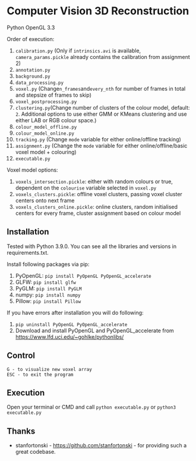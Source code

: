# Computer Vision 3D Reconstruction

Python OpenGL 3.3

Order of execution:

1. `calibration.py` (Only if `intrinsics.avi` is available, `camera_params.pickle` already contains the calibration from assignment 2)
2. `annotation.py`
3. `background.py`
4. `data_processing.py`
5. `voxel.py` (Change`n_frames`and`every_nth` for number of frames in total and stepsize of frames to skip)
6. `voxel_postprocessing.py`
7. `clustering.py`(Change number of clusters of the colour model, default: `2`. Additional options to use either GMM or KMeans clustering and use either LAB or RGB colour space.)
8. `colour_model_offline.py`
9. `colour_model_online.py`
10. `tracking.py` (Change `mode` variable for either online/offline tracking)
11. `assignment.py` (Change the `mode` variable for either online/offline/basic voxel model + colouring)
12. `executable.py`

Voxel model options:

1. `voxels_intersection.pickle`: either with random colours or true, dependent on the `colourise` variable selected in `voxel.py`
2. `voxels_clusters.pickle`: offline voxel clusters, passing voxel cluster centers onto next frame
3. `voxels_clusters_online.pickle`: online clusters, random initialised centers for every frame, cluster assignment based on colour model

## Installation

Tested with Python 3.9.0. You can see all the libraries and versions in requirements.txt.

Install following packages via pip:

1. PyOpenGL: `pip install PyOpenGL PyOpenGL_accelerate`
2. GLFW: `pip install glfw`
3. PyGLM: `pip install PyGLM`
4. numpy: `pip install numpy`
5. Pillow: `pip install Pillow`

If you have errors after installation you will do following:

1. `pip uninstall PyOpenGL PyOpenGL_accelerate`
2. Download and install PyOpenGL and PyOpenGL_accelerate from <https://www.lfd.uci.edu/~gohlke/pythonlibs/>

## Control

```text
G - to visualize new voxel array
ESC - to exit the program
```

## Execution

Open your terminal or CMD and call `python executable.py` or `python3 executable.py`

## Thanks

- stanfortonski - <https://github.com/stanfortonski> - for providing such a great codebase.
